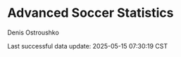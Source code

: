 # Advanced Soccer Statistics
Denis Ostroushko

<!-- gfm -->

Last successful data update: 2025-05-15 07:30:19 CST
